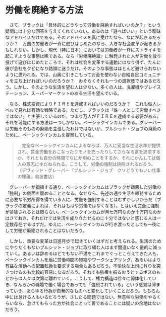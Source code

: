 # 労働を廃絶する方法

　さて、ブラックは「具体的にどうやって労働を廃絶すればいいのか？」という疑問には十分な回答を与えてくれていない。あるのは「遊べばいい」という曖昧なアドバイスだけである。そのアドバイスを真に受けたなら、なにが起きるだろうか？　万国の労働者が一斉に遊びはじめたのなら、大きな社会変革が起きるかもしれない。しかし、現代（特に日本）においては労働者が一斉にストライキを起こすような事態は稀である。なら『労働廃絶論』に触発された人が労働を放り投げて遊びはじめたところで、それは社会を変革する運動にはなり得ず、たんに彼が会社をクビになり路頭に迷うだけ。そのような事態はほとんど避けられないように思われる。では、山奥に引きこもってお金を使わない自給自足コミュニティを立ち上げればいいのだろうか？　おそらくそれも一つの選択肢ではあるだろう。しかし、そのような生活を望む人は少ない。多くの人は、洗濯機やプレイステーション、スーパーマーケットのある生活を望んでいる。

　なら、株式投資によりＦＩＲＥを達成すればいいのだろうか？　これも個人レベルで見れば有効な戦略である。ただし、ブラックは「誰一人として労働すべきではない」と主張しているのだ。つまり万人がＦＩＲＥを達成する必要がある。それを可能にする方法は一つしかない。ベーシックインカムである。グレーバーは労働そのものの廃絶を主張したわけではないが、ブルシット・ジョブの廃絶のために、ベーシックインカムを提案している。

>　完全なベーシックインカムによるならば、万人に妥当な生活水準が提供され、賃金労働をおこなったりモノを売ったりしてさらなる富を追求するか、それとも自分の時間でなにか別のことをするか、それにかんしては個人の意志にゆだねられる。こうして、労働の強制は排除されるだろう。（デヴィッド・グレーバー『ブルシット・ジョブ　クソどうでもいい仕事の理論』岩波書店）

　グレーバーが指摘する通り、ベーシックインカムはブラックが嫌悪した労働の「強制」の側面を弱めることとなる。なぜなら、先述の通り生活を維持するために必要な不労所得を得ている人に、労働を強制することはむずかしいからだ（ブラックの定義によれば、それはもはや労働ではなくなる）。とはいえ完全に強制が排除されるとは限らない。ベーシックインカムが月七万円なのか十万円なのかはさておき、それだけでは生活を成り立たせるのに十分ではないと感じる人は一定数存在するはずだ。ゆえに、ベーシックインカムが行き渡ったとしても一夜にして労働が廃絶されることはないだろう。

　しかし、重要な変革は日進月歩で起きていくはずだと考えられる。生活のためにやりたくもないブルシット・ジョブに取り組む人はまず間違いなく量的に減っていく。あるいは辞めるほどでもない不満をこれまでぐっとこらえてきた人も、ベーシックインカムを盾に労働時間の短縮やワークシェアリング、あるいはより有益な活動への配置転換を要求する場合もあるだろう。不愉快な上司にＮＯを突きつけるのも比較的容易になるだろう。それでも強権を振るおうとするボスのもとからは人々は次第に離れていく。こうして、権力構造は徐々に弱体化していき、なんらかの職場で働く場合であっても「強制されている」という感覚は薄まっていき、あらゆる行為が自発的なものへと変化していくことだろう。もちろん中には怠ける人もいるだろうが、さしたる問題ではない。無意味な労働をやるくらいなら、怠けてもらった方が社会にとって善であることには疑いの余地はないだろう。